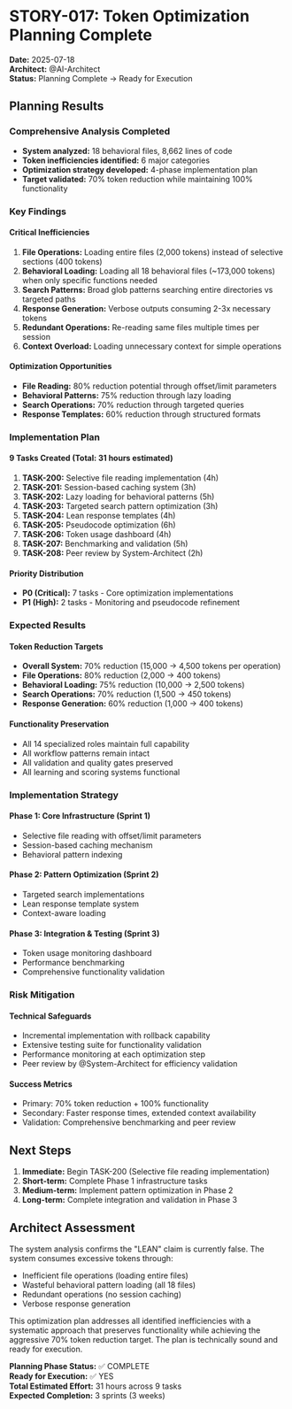 # STORY-017: Token Optimization Planning Complete

**Date:** 2025-07-18  
**Architect:** @AI-Architect  
**Status:** Planning Complete → Ready for Execution

## Planning Results

### Comprehensive Analysis Completed
- **System analyzed:** 18 behavioral files, 8,662 lines of code
- **Token inefficiencies identified:** 6 major categories
- **Optimization strategy developed:** 4-phase implementation plan
- **Target validated:** 70% token reduction while maintaining 100% functionality

### Key Findings

#### Critical Inefficiencies
1. **File Operations:** Loading entire files (2,000 tokens) instead of selective sections (400 tokens)
2. **Behavioral Loading:** Loading all 18 behavioral files (~173,000 tokens) when only specific functions needed
3. **Search Patterns:** Broad glob patterns searching entire directories vs targeted paths
4. **Response Generation:** Verbose outputs consuming 2-3x necessary tokens
5. **Redundant Operations:** Re-reading same files multiple times per session
6. **Context Overload:** Loading unnecessary context for simple operations

#### Optimization Opportunities
- **File Reading:** 80% reduction potential through offset/limit parameters
- **Behavioral Patterns:** 75% reduction through lazy loading
- **Search Operations:** 70% reduction through targeted queries
- **Response Templates:** 60% reduction through structured formats

### Implementation Plan

#### 9 Tasks Created (Total: 31 hours estimated)
1. **TASK-200:** Selective file reading implementation (4h)
2. **TASK-201:** Session-based caching system (3h)
3. **TASK-202:** Lazy loading for behavioral patterns (5h)
4. **TASK-203:** Targeted search pattern optimization (3h)
5. **TASK-204:** Lean response templates (4h)
6. **TASK-205:** Pseudocode optimization (6h)
7. **TASK-206:** Token usage dashboard (4h)
8. **TASK-207:** Benchmarking and validation (5h)
9. **TASK-208:** Peer review by System-Architect (2h)

#### Priority Distribution
- **P0 (Critical):** 7 tasks - Core optimization implementations
- **P1 (High):** 2 tasks - Monitoring and pseudocode refinement

### Expected Results

#### Token Reduction Targets
- **Overall System:** 70% reduction (15,000 → 4,500 tokens per operation)
- **File Operations:** 80% reduction (2,000 → 400 tokens)
- **Behavioral Loading:** 75% reduction (10,000 → 2,500 tokens)
- **Search Operations:** 70% reduction (1,500 → 450 tokens)
- **Response Generation:** 60% reduction (1,000 → 400 tokens)

#### Functionality Preservation
- All 14 specialized roles maintain full capability
- All workflow patterns remain intact
- All validation and quality gates preserved
- All learning and scoring systems functional

### Implementation Strategy

#### Phase 1: Core Infrastructure (Sprint 1)
- Selective file reading with offset/limit parameters
- Session-based caching mechanism
- Behavioral pattern indexing

#### Phase 2: Pattern Optimization (Sprint 2)
- Targeted search implementations
- Lean response template system
- Context-aware loading

#### Phase 3: Integration & Testing (Sprint 3)
- Token usage monitoring dashboard
- Performance benchmarking
- Comprehensive functionality validation

### Risk Mitigation

#### Technical Safeguards
- Incremental implementation with rollback capability
- Extensive testing suite for functionality validation
- Performance monitoring at each optimization step
- Peer review by @System-Architect for efficiency validation

#### Success Metrics
- Primary: 70% token reduction + 100% functionality
- Secondary: Faster response times, extended context availability
- Validation: Comprehensive benchmarking and peer review

## Next Steps

1. **Immediate:** Begin TASK-200 (Selective file reading implementation)
2. **Short-term:** Complete Phase 1 infrastructure tasks
3. **Medium-term:** Implement pattern optimization in Phase 2
4. **Long-term:** Complete integration and validation in Phase 3

## Architect Assessment

The system analysis confirms the "LEAN" claim is currently false. The system consumes excessive tokens through:
- Inefficient file operations (loading entire files)
- Wasteful behavioral pattern loading (all 18 files)
- Redundant operations (no session caching)
- Verbose response generation

This optimization plan addresses all identified inefficiencies with a systematic approach that preserves functionality while achieving the aggressive 70% token reduction target. The plan is technically sound and ready for execution.

**Planning Phase Status:** ✅ COMPLETE  
**Ready for Execution:** ✅ YES  
**Total Estimated Effort:** 31 hours across 9 tasks  
**Expected Completion:** 3 sprints (3 weeks)